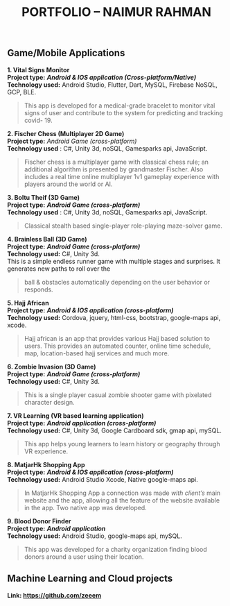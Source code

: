 <h1 align="center">
  <b>PORTFOLIO – NAIMUR RAHMAN</b><br>
</h1><br>

## Game/Mobile Applications<br>

**1. Vital Signs Monitor <br />
Project type:** **_Android & IOS application (Cross-platform/Native)_** <br />
**Technology used:** Android Studio, Flutter, Dart, MySQL, Firebase NoSQL, GCP, BLE. <br />
>This app is developed for a medical-grade bracelet to monitor vital signs of user and contribute to the system
for predicting and tracking covid- 19. <br />

**2. Fischer Chess (Multiplayer 2D Game)**  <br />
**Project type:** *Android Game (cross-platform)*  <br />
**Technology used** : C#, Unity 3d, noSQL, Gamesparks api, JavaScript.  <br />
>Fischer chess is a multiplayer game with classical chess rule; an additional algorithm is presented by
grandmaster Fischer. Also includes a real time online multiplayer 1v1 gameplay experience with players
around the world or AI. <br />

**3. Boltu Theif (3D Game) <br />
Project type:** **_Android Game (cross-platform)_** <br />
**Technology used** : C#, Unity 3d, noSQL, Gamesparks api, JavaScript. <br />
>Classical stealth based single-player role-playing maze-solver game. <br />

**4. Brainless Ball (3D Game) <br />
Project type:** **_Android Game (cross-platform)_** <br />
**Technology used:** C#, Unity 3d. <br />
This is a simple endless runner game with multiple stages and surprises. It generates new paths to roll over the
>ball & obstacles automatically depending on the user behavior or responds. <br />

**5. Hajj African <br />
Project type:** **_Android & IOS application (cross-platform)_** <br />
**Technology used:** Cordova, jquery, html-css, bootstrap, google-maps api, xcode. <br />
>Hajj african is an app that provides various Hajj based solution to users. This provides an automated counter,
online time schedule, map, location-based hajj services and much more. <br />

**6. Zombie Invasion (3D Game) <br />
Project type:** **_Android Game (cross-platform)_** <br />
**Technology used:** C#, Unity 3d. <br />
>This is a single player casual zombie shooter game with pixelated character design. <br />

**7. VR Learning (VR based learning application) <br />
Project type:** **_Android application (cross-platform)_** <br />
**Technology used:** C#, Unity 3d, Google Cardboard sdk, gmap api, mySQL. <br />
>This app helps young learners to learn history or geography through VR experience. <br />


**8. MatjarHk Shopping App <br />
Project type:** **_Android & IOS application (cross-platform)_** <br />
**Technology used:** Android Studio Xcode, Native google-maps api. <br />
>In MatjarHk Shopping App a connection was made _with client’s_ main website and the app, allowing all the
feature of the website available in the app. Two native app was developed. <br />


**9. Blood Donor Finder <br />
Project type:** **_Android application_** <br />
**Technology used:** Android Studio, google-maps api, mySQL. <br />
>This app was developed for a charity organization finding blood donors around a user using their location. <br />



## Machine Learning and Cloud projects <br />
**Link: https://github.com/zeeem**
